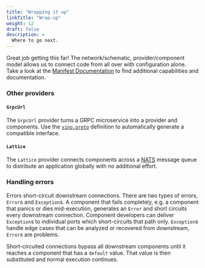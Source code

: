 ```yaml
---
title: "Wrapping it up"
linkTitle: "Wrap-up"
weight: 12
draft: false
description: >
  Where to go next.
---
```


Great job getting this far! The network/schematic, provider/component model allows us to connect code from all over with configuration alone. Take a look at the [Manifest Documentation](/configuration/host-manifests/v0/) to find additional capabilities and documentation.

### Other providers

#### `GrpcUrl`

The `GrpcUrl` provider turns a GRPC microservice into a provider and components. Use the [`vino.proto`](https://releases.vino.dev/artifacts/latest/vino.proto) definition to automatically generate a compatible interface.

#### `Lattice`

The `Lattice` provider connects components across a [NATS](https://nats.io) message queue to distribute an application globally with no additional effort.

### Handling errors

Errors short-circuit downstream connections. There are two types of errors, `Error`s and `Exception`s. A component that fails completely, e.g. a component that panics or dies mid-execution, generates an `Error` and short circuits every downstream connection. Component developers can deliver `Exception`s to individual ports which short-circuits that path only. `Exception`s handle edge cases that can be analyzed or recovered from downstream, `Error`s are problems.

Short-circuited connections bypass all downstream components until it reaches a component that has a `default` value. That value is then substituted and normal execution continues.

[`wafl`]: /tools/wafl/
[`vow`]: /tools/vow/
[`vino`]: /tools/vino/
